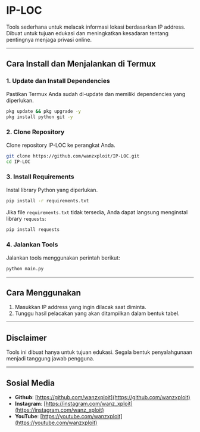 # IP-LOC

Tools sederhana untuk melacak informasi lokasi berdasarkan IP address. Dibuat untuk tujuan edukasi dan meningkatkan kesadaran tentang pentingnya menjaga privasi online.

---

## Cara Install dan Menjalankan di Termux

### 1. Update dan Install Dependencies
Pastikan Termux Anda sudah di-update dan memiliki dependencies yang diperlukan.

```bash
pkg update && pkg upgrade -y
pkg install python git -y
```

### 2. Clone Repository
Clone repository IP-LOC ke perangkat Anda.

```bash
git clone https://github.com/wanzxploit/IP-LOC.git
cd IP-LOC
```

### 3. Install Requirements
Instal library Python yang diperlukan.

```bash
pip install -r requirements.txt
```

Jika file `requirements.txt` tidak tersedia, Anda dapat langsung menginstal library `requests`:

```bash
pip install requests
```

### 4. Jalankan Tools
Jalankan tools menggunakan perintah berikut:

```bash
python main.py
```

---

## Cara Menggunakan
1. Masukkan IP address yang ingin dilacak saat diminta.
2. Tunggu hasil pelacakan yang akan ditampilkan dalam bentuk tabel.

---

## Disclaimer
Tools ini dibuat hanya untuk tujuan edukasi. Segala bentuk penyalahgunaan menjadi tanggung jawab pengguna.

---

## Sosial Media
- **Github**: [https://github.com/wanzxploit](https://github.com/wanzxploit)
- **Instagram**: [https://instagram.com/wanz_xploit](https://instagram.com/wanz_xploit)
- **YouTube**: [https://youtube.com/wanzxploit](https://youtube.com/wanzxploit)
